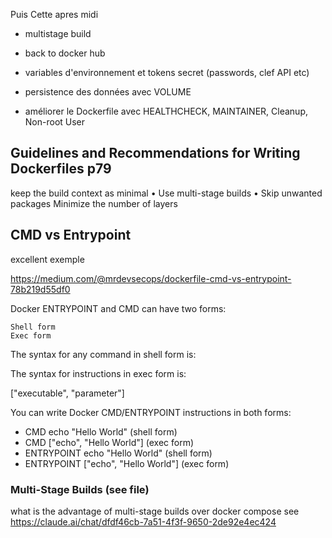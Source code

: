 Puis Cette apres midi

- multistage build

- back to docker hub
- variables d'environnement et tokens secret (passwords, clef API etc)
- persistence des données avec VOLUME
- améliorer le Dockerfile avec HEALTHCHECK, MAINTAINER, Cleanup, Non-root User


## Guidelines and Recommendations for Writing Dockerfiles p79

keep the build context as minimal
• Use multi-stage builds
• Skip unwanted packages
Minimize the number of layers

## CMD vs Entrypoint

excellent exemple

<https://medium.com/@mrdevsecops/dockerfile-cmd-vs-entrypoint-78b219d55df0>

Docker ENTRYPOINT and CMD can have two forms:

    Shell form
    Exec form

The syntax for any command in shell form is:

<instruction> <command>

The syntax for instructions in exec form is:

<instruction> ["executable", "parameter"]

You can write Docker CMD/ENTRYPOINT instructions in both forms:

- CMD echo "Hello World" (shell form)
- CMD ["echo", "Hello World"] (exec form)
- ENTRYPOINT echo "Hello World" (shell form)
- ENTRYPOINT ["echo", "Hello World"] (exec form)

### Multi-Stage Builds (see file)

what is the advantage of multi-stage builds over docker compose
see <https://claude.ai/chat/dfdf46cb-7a51-4f3f-9650-2de92e4ec424>
